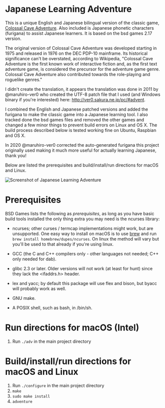 # Japanese Learning Adventure
This is a unique English and Japanese bilingual version of the classic game, [Colossal Cave Adventure](https://en.wikipedia.org/wiki/Colossal_Cave_Adventure). Also included is Japanese phonetic characters (furigana) to assist Japanese learners. It is based on the bsd games 2.17 version.

The original version of Colossal Cave Adventure was developed starting in 1975 and released in 1976 on the DEC PDP-10 mainframe. Its historical significance can't be overstated, according to Wikipedia, "Colossal Cave Adventure is the first known work of interactive fiction and, as the first text adventure game, is considered the precursor for the adventure game genre. Colossal Cave Adventure also contributed towards the role-playing and roguelike genres."

I didn't create the translation, it appears the translation was done in 2011 by @maruhiro-ver0 who created the UTF-8 patch file that I used (and Windows binary if you're interested) here: http://ver0.sakura.ne.jp/pc/#advent.

I combined the English and Japanese patched versions and added the furigana to make the classic game into a Japanese learning tool. I also tracked done the bsd games files and removed the other games and changed a few minor things to prevent build errors on Linux and OS X. The build process described below is tested working fine on Ubuntu, Raspbian and OS X.

In 2020 @maruhiro-ver0 corrected the auto-generated furigana this project originally used making it much more useful for actually learning Japanese, thank you!

Below are listed the prerequisites and build/install/run directions for macOS and Linux.

![Screenshot of Japanese Learning Adventure](https://i.imgur.com/eCkMKHq.png)

# Prerequisites

BSD Games lists the following as *prerequisites*, as long as you have basic build tools installed the only thing extra you may need is the ncurses library:

* ncurses; other curses / termcap implementations might work, but are
  unsupported. One easy way to install on macOS is to use [brew](https://brew.sh/) and run ```brew install homebrew/dupes/ncurses```. On linux the method will vary but you'll be used to that already if you're using linux.

* GCC (the C and C++ compilers only - other languages not needed; C++
  only needed for dab).

* glibc 2.3 or later.  Older versions will not work (at least for
  hunt) since they lack the <ifaddrs.h> header.

* lex and yacc; by default this package will use flex and bison, but
  byacc will probably work as well.

* GNU make.

* A POSIX shell, such as bash, in /bin/sh.

# Run directions for macOS (Intel)
1. Run ```./adv``` in the main project directory

# Build/install/run directions for macOS and Linux
1. Run ```./configure``` in the main project directory
2. ```make```
3. ```sudo make install```
4. ```adventure```


